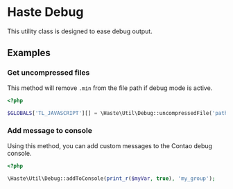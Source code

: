 # Haste Debug

This utility class is designed to ease debug output.


## Examples ##

### Get uncompressed files ###

This method will remove `.min` from the file path if debug mode is active.

```php
<?php

$GLOBALS['TL_JAVASCRIPT'][] = \Haste\Util\Debug::uncompressedFile('path/to/file.min.js');
```


### Add message to console ###

Using this method, you can add custom messages to the Contao debug console.

```php
<?php

\Haste\Util\Debug::addToConsole(print_r($myVar, true), 'my_group');
```
